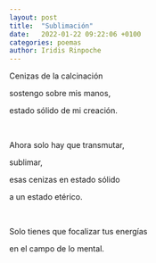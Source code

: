 ```yaml
---
layout: post
title:  "Sublimación"
date:   2022-01-22 09:22:06 +0100
categories: poemas
author: Iridis Rinpoche
---
```


Cenizas de la calcinación

sostengo sobre mis manos,

estado sólido de mi creación.

<br>

Ahora solo hay que transmutar,

sublimar,

esas cenizas en estado sólido

a un estado etérico.

<br>

Solo tienes que focalizar tus energías

en el campo de lo mental.

